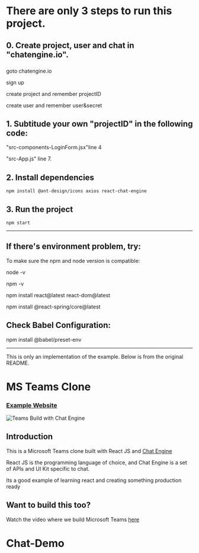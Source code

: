 # There are only 3 steps to run this project.
## 0. Create project, user and chat in "chatengine.io".
###
goto chatengine.io

sign up

create project and remember projectID

create user and remember user&secret


## 1. Subtitude your own "projectID" in the following code:
"src-components-LoginForm.jsx"line 4

"src-App.js" line 7.

## 2. Install dependencies

````
npm install @ant-design/icons axios react-chat-engine
````

## 3. Run the project

````
npm start
````





-----------------------------------------------------------
## If there's environment problem, try:

To make sure the npm and node version is compatible:

node -v

npm -v

npm install react@latest react-dom@latest

npm install @react-spring/core@latest


## Check Babel Configuration:

npm install @babel/preset-env

-----------------------------------------------------------


This is only an implementation of the example. Below is from the original README.
# MS Teams Clone

### [Example Website](https://chat-app-jsmastery.netlify.app)

![Teams Build with Chat Engine](https://i.ibb.co/vDhx8Md/Whats-App-Image-2021-01-26-at-02-01-43.jpg)

## Introduction

This is a Microsoft Teams clone built with React JS and [Chat Engine](https://chatengine.io)

React JS is the programming language of choice, and Chat Engine is a set of APIs and UI Kit specific to chat.

Its a good example of learning react and creating something production ready

## Want to build this too?

Watch the video where we build Microsoft Teams [here](https://www.youtube.com/watch?v=jcOKU9f86XE)
# Chat-Demo
